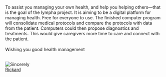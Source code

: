 

<script>
document.getElementById( "indexsmall").style.backgroundColor="#EFAB00";
document.getElementById( "indextext").style.color="#000000";
document.getElementById( "index").className="menu2active";
</script>
To assist you managing your own health, and help you helping others—that is the goal of the <span class="sc">lympha</span> project. It is aiming to be a digital platform for managing health. Free for everyone to use. The finished computer program will consolidate medical protocols and compare the protocols with data from the patient. Computers could then propose diagnostics and treatments. This would give caregivers more time to care and connect with the patient.
<br><br>
Wishing you good health management
<br><br>
<p>
<a href="https://github.com/RickardHultgren"><img src="https://avatars3.githubusercontent.com/u/16224494?v=3&s=80" style="float:left;"/></a>Sincerely<br><a href="https://github.com/RickardHultgren">Rickard</a>
</p>
<br><br>
